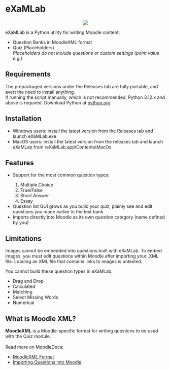 # eXaMLab
<p align="center">
  <img src="https://github.com/user-attachments/assets/ebc66598-33e7-45d5-81a2-c241bd1d54f6"/>

</p>
<p>
  eXaMLab is a Python utility for writing Moodle content:
  <ul>
    <li>
    Question Banks in MoodleXML format
    </li>
    <li>
    Quiz (Placeholders)
    <br><i>Placeholders do not include questions or custom settings (point value e.g.)</i>
    </li>
  </ul>
</p>
<h2>Requirements</h2>
<p>The prepackaged versions under the Releases tab are fully portable, and avert the need to install anything.<br>
If running the script manually, which is not recommended, Python 3.12.x and above is required. Download Python at <a href="https://www.python.org/downloads/">python.org</a></p>
<h2>Installation</h2>
<p>
<ul><li>Windows users: install the latest version from the Releases tab and launch eXaMLab.exe</li>
<li>MacOS users: install the latest version from the releases tab and launch eXaMLab from \eXaMLab.app\Contents\MacOs</li></ul>
</p>
<h2>Features</h2>
<p>
  <ul>
  <li>Support for the most common question types:</li>
  <ol>
    <li>Multiple Choice</li>
    <li>True/False</li>
    <li>Short Answer</li>
    <li>Essay</li>
  </ol>
  <li>Question list GUI grows as you build your quiz; plainly see and edit questions you made earlier in the test bank</li>
  <li>Imports directly into Moodle as its own question category (name defined by you)</li>
  </ul>
</p>
<h2>Limitations</h2>
<p>
Images cannot be embedded into questions built with eXaMLab. To embed images, you must edit questions within Moodle after importing your .XML file. Loading an XML file that contains links to images is untested.
</p>
<p>
You cannot build these question types in eXaMLab:
</p>
<ul>
<li>
Drag and Drop
</li>
<li>
Calculated
</li>
<li>
Matching
</li>
<li>
Select Missing Words
</li>
<li>
Numerical
</li>
</ul>
<h2>What is Moodle XML?</h2>
<p>
  <b>MoodleXML</b> is a Moodle-specific format for writing questions to be used with the Quiz module.
  <br><br>
  Read more on MoodleDocs:
  <ul>
  <li>
<a href="https://docs.moodle.org/en/Moodle_XML_format">MoodleXML Format</a>
  </li>
  <li>
<a href="https://docs.moodle.org/en/Import_questions">Importing Questions into Moodle</a>
  </li>
  </ul>
</p>